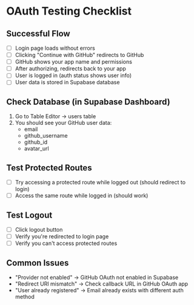 # OAuth Testing Checklist

## Successful Flow
- [ ] Login page loads without errors
- [ ] Clicking "Continue with GitHub" redirects to GitHub
- [ ] GitHub shows your app name and permissions
- [ ] After authorizing, redirects back to your app
- [ ] User is logged in (auth status shows user info)
- [ ] User data is stored in Supabase database

## Check Database (in Supabase Dashboard)
1. Go to Table Editor → users table
2. You should see your GitHub user data:
   - email
   - github_username
   - github_id
   - avatar_url

## Test Protected Routes
- [ ] Try accessing a protected route while logged out (should redirect to login)
- [ ] Access the same route while logged in (should work)

## Test Logout
- [ ] Click logout button
- [ ] Verify you're redirected to login page
- [ ] Verify you can't access protected routes

## Common Issues
- "Provider not enabled" → GitHub OAuth not enabled in Supabase
- "Redirect URI mismatch" → Check callback URL in GitHub OAuth app
- "User already registered" → Email already exists with different auth method
